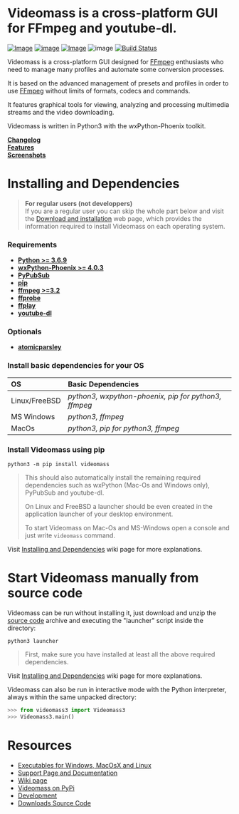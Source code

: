 # **Videomass** is a cross-platform GUI for FFmpeg and youtube-dl.
[![Image](https://img.shields.io/static/v1?label=python&logo=python&message=3.7%20|%203.8&color=blue)](https://www.python.org/downloads/)
[![image](https://img.shields.io/badge/wxpython-phoenix-green)](https://www.wxpython.org/)
[![Image](https://img.shields.io/badge/license-GPLv3-orange)](https://github.com/jeanslack/Videomass/blob/master/COPYING)
![image](https://img.shields.io/badge/platform-linux%20|%20freebsd%20|%20macos%20|%20windows-brigthgreen)
[![Build Status](https://travis-ci.org/jeanslack/Videomass.svg?branch=master)](https://travis-ci.org/jeanslack/Videomass)   

Videomass is a cross-platform GUI designed for [FFmpeg](https://www.ffmpeg.org/) 
enthusiasts who need to manage many profiles and automate some conversion 
processes.   

It is based on the advanced management of presets and profiles in order to use 
[FFmpeg](https://www.ffmpeg.org/) without limits of formats, codecs and 
commands.   

It features graphical tools for viewing, analyzing and processing multimedia 
streams and the video downloading.   

Videomass is written in Python3 with the wxPython-Phoenix toolkit.   

**[Changelog](https://github.com/jeanslack/Videomass/blob/master/CHANGELOG)**   
**[Features](https://jeanslack.github.io/Videomass/features.html)**   
**[Screenshots](https://jeanslack.github.io/Videomass/screenshots.html)**   

# Installing and Dependencies

> **For regular users (not developpers)**   
> If you are a regular user you can skip the whole part below and visit the 
[Download and installation](https://jeanslack.github.io/Videomass/download_installation.html) 
web page, which provides the information required to install Videomass on 
each operating system.

### Requirements
- **[Python >= 3.6.9](https://www.python.org/)**
- **[wxPython-Phoenix >= 4.0.3](https://wxpython.org/)**
- **[PyPubSub](https://pypi.org/project/PyPubSub/)**
- **[pip](https://pypi.org/project/pip/)**
- **[ffmpeg >=3.2](https://ffmpeg.org/)**
- **[ffprobe](https://ffmpeg.org/ffprobe.html)**
- **[ffplay](http://ffmpeg.org/ffplay.html)**
- **[youtube-dl](https://pypi.org/project/youtube_dl/)**

### Optionals
- **[atomicparsley](http://atomicparsley.sourceforge.net/)**

### Install basic dependencies for your OS

| **OS**           | **Basic Dependencies**                              |
|:-----------------|:----------------------------------------------------|
|Linux/FreeBSD     |*python3, wxpython-phoenix, pip for python3, ffmpeg* |
|MS Windows        |*python3, ffmpeg*                                    |
|MacOs             |*python3, pip for python3, ffmpeg*                   |

### Install Videomass using pip

`python3 -m pip install videomass`   

> This should also automatically install the remaining required dependencies 
such as wxPython (Mac-Os and Windows only), PyPubSub and youtube-dl.   
>
> On Linux and FreeBSD a launcher should be even created in the application 
launcher of your desktop environment.   
>
> To start Videomass on Mac-Os and MS-Windows open a console and just write 
`videomass` command.   

Visit [Installing and Dependencies](https://github.com/jeanslack/Videomass/wiki/Installing-and-Dependencies) 
wiki page for more explanations.

# Start Videomass manually from source code

Videomass can be run without installing it, just download and unzip the 
[source code](https://github.com/jeanslack/Videomass/releases) archive and 
executing the "launcher" script inside the directory:   

`python3 launcher`   

> First, make sure you have installed at least all the above required 
dependencies.   

Visit [Installing and Dependencies](https://github.com/jeanslack/Videomass/wiki/Installing-and-Dependencies) 
wiki page for more explanations.

Videomass can also be run in interactive mode with the Python interpreter, 
always within the same unpacked directory:   

```Python
>>> from videomass3 import Videomass3
>>> Videomass3.main()
```

# Resources

* [Executables for Windows, MacOsX and Linux](https://sourceforge.net/projects/videomass2/)
* [Support Page and Documentation](http://jeanslack.github.io/Videomass)
* [Wiki page](https://github.com/jeanslack/Videomass/wiki)
* [Videomass on PyPi](https://pypi.org/project/videomass/)
* [Development](https://github.com/jeanslack/Videomass)
* [Downloads Source Code](https://github.com/jeanslack/Videomass/releases)